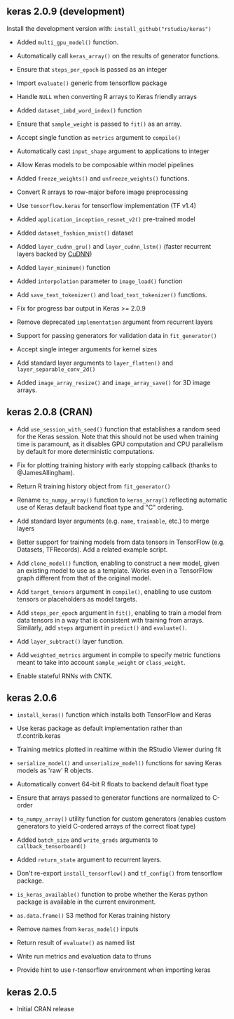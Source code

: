 
## keras 2.0.9 (development)

Install the development version with: `install_github("rstudio/keras")`

- Added `multi_gpu_model()` function.

- Automatically call `keras_array()` on the results of generator functions.

- Ensure that `steps_per_epoch` is passed as an integer

- Import `evaluate()` generic from tensorflow package

- Handle `NULL` when converting R arrays to Keras friendly arrays

- Added `dataset_imbd_word_index()` function

- Ensure that `sample_weight` is passed to `fit()` as an array.

- Accept single function as `metrics` argument to `compile()`

- Automatically cast `input_shape` argument to applications to integer

- Allow Keras models to be composable within model pipelines

- Added `freeze_weights()` and `unfreeze_weights()` functions.

- Convert R arrays to row-major before image preprocessing

- Use `tensorflow.keras` for tensorflow implementation (TF v1.4)

- Added `application_inception_resnet_v2()` pre-trained model

- Added `dataset_fashion_mnist()` dataset

- Added `layer_cudnn_gru()` and `layer_cudnn_lstm()` (faster 
  recurrent layers backed by [CuDNN](https://developer.nvidia.com/cudnn))
  
- Added `layer_minimum()` function

- Added `interpolation` parameter to `image_load()` function

- Add `save_text_tokenizer()` and `load_text_tokenizer()` functions.

- Fix for progress bar output in Keras >= 2.0.9

- Remove deprecated `implementation` argument from recurrent layers

- Support for passing generators for validation data in `fit_generator()`

- Accept single integer arguments for kernel sizes

- Add standard layer arguments to `layer_flatten()` and `layer_separable_conv_2d()`

- Added `image_array_resize()` and `image_array_save()` for 3D image arrays.


## keras 2.0.8 (CRAN)

- Add `use_session_with_seed()` function that establishes a random seed for the Keras session.
  Note that this should not be used when training time is paramount, as it disables GPU
  computation and CPU parallelism by default for more deterministic computations.

- Fix for plotting training history with early stopping callback (thanks to @JamesAllingham).

- Return R training history object from `fit_generator()`

- Rename `to_numpy_array()` function to `keras_array()` reflecting automatic use
  of Keras default backend float type and "C" ordering.
  
- Add standard layer arguments (e.g. `name`, `trainable`, etc.) to merge layers

- Better support for training models from data tensors in TensorFlow (e.g. Datasets, TFRecords). Add a related example script.

- Add `clone_model()` function, enabling to construct a new model, given an existing model to use as a template. Works even in a TensorFlow graph different from that of the original model.

- Add `target_tensors` argument in `compile()`, enabling to use custom tensors or placeholders as model targets.

- Add `steps_per_epoch` argument in `fit()`, enabling to train a model from data tensors in a way that is consistent with training from arrays. Similarly, add `steps` argument in `predict()` and `evaluate()`.

- Add `layer_subtract()` layer function.

- Add `weighted_metrics` argument in compile to specify metric functions meant to take into account `sample_weight` or `class_weight`.

- Enable stateful RNNs with CNTK.


## keras 2.0.6

- `install_keras()` function which installs both TensorFlow and Keras

- Use keras package as default implementation rather than tf.contrib.keras

- Training metrics plotted in realtime within the RStudio Viewer during fit 

- `serialize_model()` and `unserialize_model()` functions for saving 
  Keras models as 'raw' R objects.

- Automatically convert 64-bit R floats to backend default float type

- Ensure that arrays passed to generator functions are normalized to C-order 

- `to_numpy_array()` utility function for custom generators (enables
  custom generators to yield C-ordered arrays of the correct float type)
  
- Added `batch_size` and `write_grads` arguments to `callback_tensorboard()`

- Added `return_state` argument to recurrent layers.

- Don't re-export `install_tensorflow()` and `tf_config()` from tensorflow
  package.

- `is_keras_available()` function to probe whether the Keras python 
  package is available in the current environment.
  
- `as.data.frame()` S3 method for Keras training history

- Remove names from `keras_model()` inputs

- Return result of `evaluate()` as named list

- Write run metrics and evaluation data to tfruns

- Provide hint to use r-tensorflow environment when importing keras


## keras 2.0.5

- Initial CRAN release

